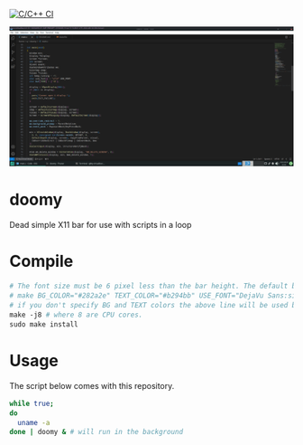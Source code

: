 [![C/C++ CI](https://github.com/su8/doomy/actions/workflows/c-cpp.yml/badge.svg)](https://github.com/su8/doomy/actions/workflows/c-cpp.yml)

![](pic1.png)

# doomy

Dead simple X11 bar for use with scripts in a loop

# Compile

```makefile
# The font size must be 6 pixel less than the bar height. The default bar height is 15 pixels.
# make BG_COLOR="#282a2e" TEXT_COLOR="#b294bb" USE_FONT="DejaVu Sans:size=9" -j8 # where 8 are your CPU cores.
# if you don't specify BG and TEXT colors the above line will be used by doomy, including the font too.
make -j8 # where 8 are CPU cores.
sudo make install
```

# Usage

The script below comes with this repository.

```bash
while true;
do
  uname -a
done | doomy & # will run in the background
```
